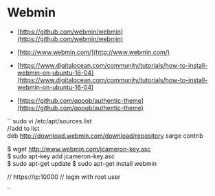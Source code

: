 # Webmin

- [https://github.com/webmin/webmin](https://github.com/webmin/webmin)
- [http://www.webmin.com/](http://www.webmin.com/)


- [https://www.digitalocean.com/community/tutorials/how-to-install-webmin-on-ubuntu-16-04](https://www.digitalocean.com/community/tutorials/how-to-install-webmin-on-ubuntu-16-04)
- [https://github.com/qooob/authentic-theme](https://github.com/qooob/authentic-theme)

``
sudo vi /etc/apt/sources.list  
//add to list  
deb http://download.webmin.com/download/repository sarge contrib  

$ wget http://www.webmin.com/jcameron-key.asc  
$ sudo apt-key add jcameron-key.asc  
$ sudo apt-get update
$ sudo apt-get install webmin  

// https://ip:10000
// login with root user

``
